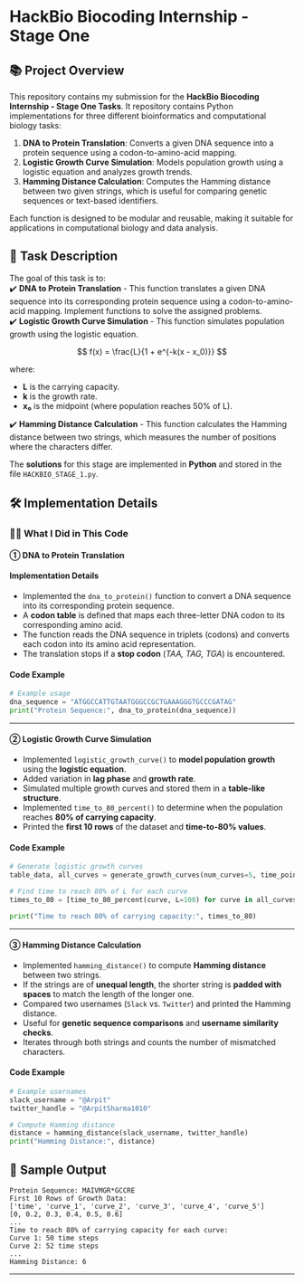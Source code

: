 
# HackBio Biocoding Internship - Stage One

## 📚 Project Overview

This repository contains my submission for the **HackBio Biocoding Internship - Stage One Tasks**. 
It repository contains Python implementations for three different bioinformatics and computational biology tasks:

1. **DNA to Protein Translation**: Converts a given DNA sequence into a protein sequence using a codon-to-amino-acid mapping.
2. **Logistic Growth Curve Simulation**: Models population growth using a logistic equation and analyzes growth trends.
3. **Hamming Distance Calculation**: Computes the Hamming distance between two given strings, which is useful for comparing genetic sequences or text-based identifiers.

Each function is designed to be modular and reusable, making it suitable for applications in computational biology and data analysis.



## 📝 Task Description
The goal of this task is to:\
✔️ **DNA to Protein Translation** - This function translates a given DNA sequence into its corresponding protein sequence using a codon-to-amino-acid mapping.
Implement functions to solve the assigned problems.\
✔️ **Logistic Growth Curve Simulation** - This function simulates population growth using the logistic equation.

$$
f(x) = \frac{L}{1 + e^{-k(x - x_0)}}
$$

where:
- **L** is the carrying capacity.
- **k** is the growth rate.
- **x₀** is the midpoint (where population reaches 50% of L).

✔️ **Hamming Distance Calculation** - This function calculates the Hamming distance between two strings, which measures the number of positions where the characters differ.

The **solutions** for this stage are implemented in **Python** and stored in the file `HACKBIO_STAGE_1.py`.




## 🛠 Implementation Details

### 👨‍💻 What I Did in This Code

#### ➀ DNA to Protein Translation

#### **Implementation Details**

- Implemented the `dna_to_protein()` function to convert a DNA sequence into its corresponding protein sequence.
- A **codon table** is defined that maps each three-letter DNA codon to its corresponding amino acid.
- The function reads the DNA sequence in triplets (codons) and converts each codon into its amino acid representation.
- The translation stops if a **stop codon** (*TAA, TAG, TGA*) is encountered.

#### **Code Example**

```python
# Example usage
dna_sequence = "ATGGCCATTGTAATGGGCCGCTGAAAGGGTGCCCGATAG"
print("Protein Sequence:", dna_to_protein(dna_sequence))
```

---
#### ➁ Logistic Growth Curve Simulation

- Implemented `logistic_growth_curve()` to **model population growth** using the **logistic equation**.
- Added variation in **lag phase** and **growth rate**.
- Simulated multiple growth curves and stored them in a **table-like structure**.
- Implemented `time_to_80_percent()` to determine when the population reaches **80% of carrying capacity**.
- Printed the **first 10 rows** of the dataset and **time-to-80% values**.

#### **Code Example**

```python
# Generate logistic growth curves
table_data, all_curves = generate_growth_curves(num_curves=5, time_points=100)

# Find time to reach 80% of L for each curve
times_to_80 = [time_to_80_percent(curve, L=100) for curve in all_curves]

print("Time to reach 80% of carrying capacity:", times_to_80)
```

---

#### ➂ Hamming Distance Calculation

- Implemented `hamming_distance()` to compute **Hamming distance** between two strings.
- If the strings are of **unequal length**, the shorter string is **padded with spaces** to match the length of the longer one.
- Compared two usernames (`Slack` vs. `Twitter`) and printed the Hamming distance.
- Useful for **genetic sequence comparisons** and **username similarity checks**.
- Iterates through both strings and counts the number of mismatched characters.

#### **Code Example**

```python
# Example usernames
slack_username = "@Arpit"
twitter_handle = "@ArpitSharma1010"

# Compute Hamming distance
distance = hamming_distance(slack_username, twitter_handle)
print("Hamming Distance:", distance)
```


## 🌟 Sample Output

```
Protein Sequence: MAIVMGR*GCCRE
First 10 Rows of Growth Data:
['time', 'curve_1', 'curve_2', 'curve_3', 'curve_4', 'curve_5']
[0, 0.2, 0.3, 0.4, 0.5, 0.6]
...
Time to reach 80% of carrying capacity for each curve:
Curve 1: 50 time steps
Curve 2: 52 time steps
...
Hamming Distance: 6
```

---
